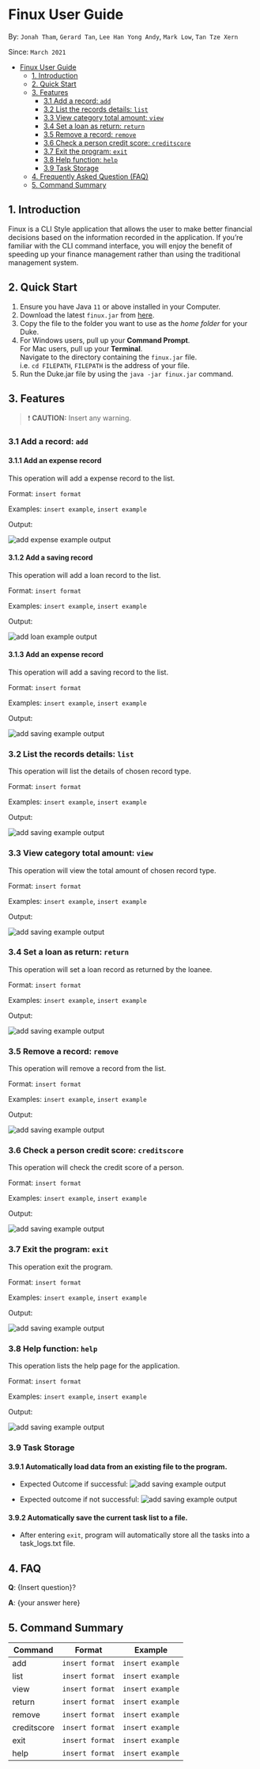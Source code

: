 # Finux User Guide
By: `Jonah Tham`, `Gerard Tan`, `Lee Han Yong Andy`, `Mark Low`, `Tan Tze Xern` 

Since: `March 2021`

- [Finux User Guide](#finux-user-guide)
    * [1. Introduction](#1-introduction)
    * [2. Quick Start](#2-quick-start)
    * [3. Features](#3-features)
        + [3.1 Add a record: `add`](#31-add-a-record-add)
        + [3.2 List the records details: `list`](#32-list-the-records-details-list)
        + [3.3 View category total amount: `view`](#33-view-category-total-amount-view)
        + [3.4 Set a loan as return: `return`](#34-set-a-loan-as-return-return)
        + [3.5 Remove a record: `remove`](#35-remove-a-record-remove)
        + [3.6 Check a person credit score: `creditscore`](#36-check-a-person-credit-score-creditscore)
        + [3.7 Exit the program: `exit`](#37-exit-the-program-exit)
        + [3.8 Help function: `help`](#38-help-function-help)
        + [3.9 Task Storage](#39-task-storage)
    * [4. Frequently Asked Question (FAQ)](#4-faq)
    * [5. Command Summary](#5-command-summary)


## 1. Introduction

Finux is a CLI Style application that allows the user to make better financial
decisions based on the information recorded in the application. If you’re familiar
with the CLI command interface, you will enjoy the benefit of speeding up your
finance management rather than using the traditional management system.


## 2. Quick Start

1. Ensure you have Java `11` or above installed in your Computer.
2. Download the latest `finux.jar` from [here](https://github.com/AY2021S2-CS2113T-W09-1/tp/releases/tag/v1.0).
3. Copy the file to the folder you want to use as the *home folder* for your Duke.
4. For Windows users, pull up your **Command Prompt**.\
   For Mac users, pull up your **Terminal**.\
   Navigate to the directory containing the `finux.jar` file.\
   i.e. `cd FILEPATH`, `FILEPATH` is the address of your file.
5. Run the Duke.jar file by using the `java -jar finux.jar` command.


## 3. Features
> ❗ **CAUTION:** Insert any warning.

### 3.1 Add a record: `add`

#### 3.1.1 Add an expense record

This operation will add a expense record to the list.

Format: `insert format`

Examples: `insert example`, `insert example`

Output:

![add expense example output](https://via.placeholder.com/100.png?text=Photo)

#### 3.1.2 Add a saving record

This operation will add a loan record to the list.

Format: `insert format`

Examples: `insert example`, `insert example`

Output:

![add loan example output]()

#### 3.1.3 Add an expense record

This operation will add a saving record to the list.

Format: `insert format`

Examples: `insert example`, `insert example`

Output:

![add saving example output]()

### 3.2 List the records details: `list`

This operation will list the details of chosen record type.

Format: `insert format`

Examples: `insert example`, `insert example`

Output:

![add saving example output]()

### 3.3 View category total amount: `view`

This operation will view the total amount of chosen record type.

Format: `insert format`

Examples: `insert example`, `insert example`

Output:

![add saving example output]()

### 3.4 Set a loan as return: `return`

This operation will set a loan record as returned by the loanee.

Format: `insert format`

Examples: `insert example`, `insert example`

Output:

![add saving example output]()

### 3.5 Remove a record: `remove`

This operation will remove a record from the list.

Format: `insert format`

Examples: `insert example`, `insert example`

Output:

![add saving example output]()

### 3.6 Check a person credit score: `creditscore`

This operation will check the credit score of a person.

Format: `insert format`

Examples: `insert example`, `insert example`

Output:

![add saving example output]()

### 3.7 Exit the program: `exit`

This operation exit the program.

Format: `insert format`

Examples: `insert example`, `insert example`

Output:

![add saving example output]()

### 3.8 Help function: `help`

This operation lists the help page for the application.

Format: `insert format`

Examples: `insert example`, `insert example`

Output:

![add saving example output]()

### 3.9 Task Storage

#### 3.9.1 Automatically load data from an existing file to the program.

* Expected Outcome if successful:
  ![add saving example output]()

* Expected outcome if not successful:
  ![add saving example output]()
  
#### 3.9.2 Automatically save the current task list to a file.

* After entering `exit`, program will automatically store all the tasks into a task_logs.txt file.


## 4. FAQ

**Q**: {Insert question}? 

**A**: {your answer here}


## 5. Command Summary

Command | Format | Example |
------- | ------- | ------- | 
add | `insert format` | `insert example` |
list | `insert format` | `insert example` |
view | `insert format` | `insert example` |
return | `insert format` | `insert example` |
remove | `insert format` | `insert example` |
creditscore | `insert format` | `insert example` |
exit | `insert format` | `insert example` |
help | `insert format` | `insert example` |
